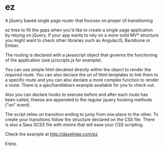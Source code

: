 # ez
A jQuery based single page router that foucses on proper UI transitioning

ez tries to fill the gaps when you'd like to create a single page application by relying on jQuery.
If your app wants to rely on a more solid MV* structure you might want to check other libraries such as AngularJS, Backbone or Ember.

The routing is declared with a javascript object that governs the funcitoning of the application (see js/scripts.js for example).

You can use simple html decalred directly within the object to render the required route. You can also declare the url of html templates to link them to a specific route and you can also declare a more complex function to render a route. There is a ajax/handlebars example available for you to check out.

Also you can declare hooks to execute before and after each route has been called, theese are appended to the regular jquery hooking methods ("on" event).

The script relies on transition ending to jump from one place to the other. To create your transitions follow the structure declared on the CSS file. There is also a Sass SCSS file with mixins that will ease your CSS scripting.

Check the example at http://davelinke.com/ez

Enjoy.
